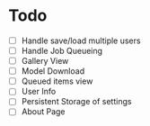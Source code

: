 # Todo

- [ ] Handle save/load multiple users
- [ ] Handle Job Queueing
- [ ] Gallery View
- [ ] Model Download
- [ ] Queued items view
- [ ] User Info
- [ ] Persistent Storage of settings
- [ ] About Page
